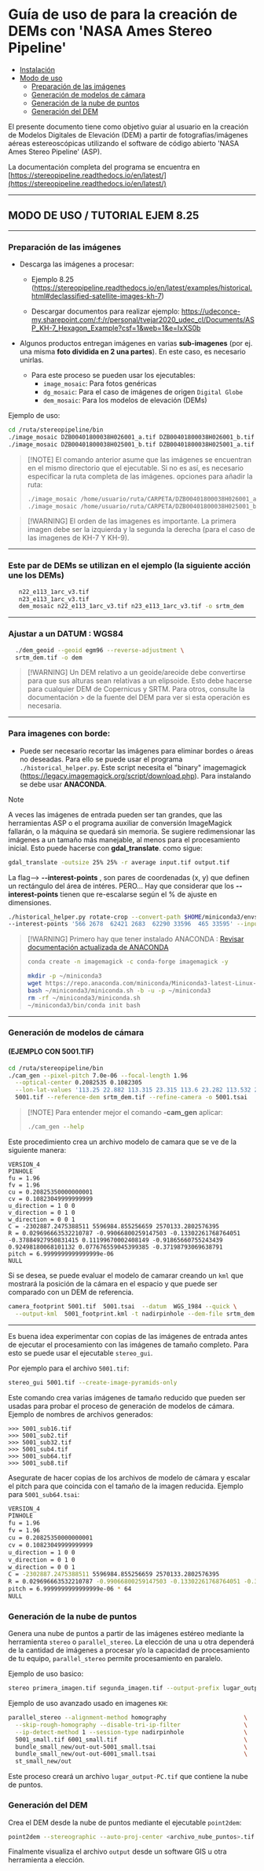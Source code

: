 # Guía de uso de para la creación de DEMs con 'NASA Ames Stereo Pipeline'

<!-- vim-markdown-toc GFM -->

* [Instalación](ReadMe_Install.md)
* [Modo de uso](#modo-de-uso)
    * [Preparación de las imágenes](#preparación-de-las-imágenes)
    * [Generación de modelos de cámara](#generación-de-modelos-de-cámara)
    * [Generación de la nube de puntos](#generación-de-la-nube-de-puntos)
    * [Generación del DEM](#generación-del-dem)

<!-- vim-markdown-toc -->

El presente documento tiene como objetivo guiar al usuario en la creación de Modelos Digitales de Elevación (DEM) a partir de fotografías/imágenes aéreas estereoscópicas utilizando el software de código abierto 'NASA Ames Stereo Pipeline' (ASP).

La documentación completa del programa se encuentra en [https://stereopipeline.readthedocs.io/en/latest/](https://stereopipeline.readthedocs.io/en/latest/)

__________________________________________________________________________________________________________________________________
## MODO DE USO / TUTORIAL EJEM 8.25
__________________________________________________________________________________________________________________________________

### Preparación de las imágenes

- Descarga las imágenes a procesar:
  
     - Ejemplo 8.25 (https://stereopipeline.readthedocs.io/en/latest/examples/historical.html#declassified-satellite-images-kh-7)
       
     - Descargar documentos para realizar ejemplo: https://udeconce-my.sharepoint.com/:f:/r/personal/tvejar2020_udec_cl/Documents/ASP_KH-7_Hexagon_Example?csf=1&web=1&e=IxXS0b

- Algunos productos entregan imágenes en varias **sub-imagenes** (por ej. una misma **foto dividida en 2 una partes**). En este caso, es necesario unirlas.
     - Para este proceso se pueden usar los ejecutables:
       - `image_mosaic`: Para fotos genéricas
       - `dg_mosaic`: Para el caso de imágenes de origen `Digital Globe`
       - `dem_mosaic`: Para los modelos de elevación (DEMs)

Ejemplo de uso:

```bash
cd /ruta/stereopipeline/bin
./image_mosaic DZB00401800038H026001_a.tif DZB00401800038H026001_b.tif -o DZB00401800038H026001.tif --ot byte --blend-radius 2000 --overlap-width 10000
./image_mosaic DZB00401800038H025001_b.tif DZB00401800038H025001_a.tif -o DZB00401800038H025001.tif --ot byte --blend-radius 2000 --overlap-width 10000
```

> \[!NOTE\]
> El comando anterior asume que las imágenes se encuentran en el mismo directorio que el ejecutable. Si no es así, es necesario especificar la ruta completa de las imágenes.
>  opciones para añadir la ruta:
> 
> ```bash
> ./image_mosaic /home/usuario/ruta/CARPETA/DZB00401800038H026001_a.tif /home/usuario/ruta/CARPETA/DZB00401800038H026001_b.tif -o /home/usuario/ruta/CARPETA DZB00401800038H026001.tif --ot byte --blend-radius 2000 --overlap-width 10000
> ./image_mosaic /home/usuario/ruta/CARPETA/DZB00401800038H025001_b.tif /home/usuario/ruta/CARPETA/DZB00401800038H025001_a.tif -o /home/usuario/ruta/CARPETA/DZB00401800038H025001.tif --ot byte --blend-radius 2000 --overlap-width 10000
> ```

> \[!WARNING\]
> El orden de las imagenes es importante. La primera imagen debe ser la izquierda y la segunda la derecha (para el caso de las imagenes de KH-7 Y KH-9).

__________________________________________________________________________________________________________________________________

### Este par de DEMs se utilizan en el ejemplo (la siguiente acción une los DEMs)
```bash
   n22_e113_1arc_v3.tif
   n23_e113_1arc_v3.tif
   dem_mosaic n22_e113_1arc_v3.tif n23_e113_1arc_v3.tif -o srtm_dem
```

_________________________________________________________________________________________________________________________________________

### Ajustar a un DATUM : WGS84
```bash
  ./dem_geoid --geoid egm96 --reverse-adjustment \
  srtm_dem.tif -o dem
```
> \[!WARNING\]
> Un DEM relativo a un geoide/areoide debe convertirse para que sus alturas sean relativas a un elipsoide. Esto debe hacerse para cualquier DEM de Copernicus y SRTM. Para otros, consulte la documentación > de la fuente del DEM para ver si esta operación es necesaria.


_________________________________________________________________________________________________________________________________________


### Para imagenes con borde:
- Puede ser necesario recortar las imágenes para eliminar bordes o áreas no deseadas. Para ello se puede usar el programa `./historical_helper.py`. Este script necesita el "binary" imagemagick (https://legacy.imagemagick.org/script/download.php). Para instalando se debe usar **ANACONDA**.
  
> [!NOTE]
> A veces las imágenes de entrada pueden ser tan grandes, que las herramientas ASP o el programa auxiliar de conversión ImageMagick fallarán, o la máquina se quedará sin memoria.
> Se sugiere redimensionar las imágenes a un tamaño más manejable, al menos para el procesamiento inicial.
> Esto puede hacerse con **gdal_translate**. como sigue:
> 
> ```bash
> gdal_translate -outsize 25% 25% -r average input.tif output.tif
> ```
> La flag--> **--interest-points** , son pares de coordenadas (x, y) que definen un rectángulo del área de intéres.
> PERO... Hay que considerar que los **--interest-points** tienen que re-escalarse según el % de ajuste en dimensiones.
  
```bash
./historical_helper.py rotate-crop --convert-path $HOME/miniconda3/envs/imagemagick/bin/convert
--interest-points '566 2678  62421 2683  62290 33596  465 33595' --input-path DZB00401800038H026001.tif --output-path 6001.tif
```

> \[!WARNING\]
> Primero hay que tener instalado ANACONDA : [Revisar documentación actualizada de ANACONDA](https://docs.anaconda.com/free/miniconda/#quick-command-line-install)
> 
> ```bash
> conda create -n imagemagick -c conda-forge imagemagick -y
> ```
> 
> ```bash
>mkdir -p ~/miniconda3
>wget https://repo.anaconda.com/miniconda/Miniconda3-latest-Linux-x86_64.sh -O ~/miniconda3/miniconda.sh
>bash ~/miniconda3/miniconda.sh -b -u -p ~/miniconda3
>rm -rf ~/miniconda3/miniconda.sh
>~/miniconda3/bin/conda init bash
>```

_________________________________________________________________________________________________________________________________________

### Generación de modelos de cámara 
#### (EJEMPLO CON 5001.TIF)

```bash
cd /ruta/stereopipeline/bin
./cam_gen --pixel-pitch 7.0e-06 --focal-length 1.96                             \
  --optical-center 0.2082535 0.1082305                                        \
  --lon-lat-values '113.25 22.882 113.315 23.315 113.6 23.282 113.532 22.85'  \
  5001.tif --reference-dem srtm_dem.tif --refine-camera -o 5001.tsai
```
> \[!NOTE\]
> Para entender mejor el comando **-cam_gen** aplicar:
> 
> ```bash
> ./cam_gen --help
>  ```
> 

Este procedimiento crea un archivo modelo de camara que se ve de la siguiente manera:

```
VERSION_4
PINHOLE
fu = 1.96
fv = 1.96
cu = 0.20825350000000001
cv = 0.10823049999999999
u_direction = 1 0 0
v_direction = 0 1 0
w_direction = 0 0 1
C = -2302887.2475388511 5596984.855256659 2570133.2802576395
R = 0.029696663532210787 -0.99066800259147503 -0.13302261768764051 -0.37884927950831415 0.11199670002408149 -0.91865660755243439 0.92498180068101132 0.077676559045399385 -0.37198793069638791
pitch = 6.9999999999999999e-06
NULL
```

Si se desea, se puede evaluar el modelo de camarar creando un `kml` que mostrará la posición de la cámara en el espacio y que puede ser comparado con un DEM de referencia.

```bash
camera_footprint 5001.tif  5001.tsai  --datum  WGS_1984 --quick \
  --output-kml  5001_footprint.kml -t nadirpinhole --dem-file srtm_dem.tif
```
_________________________________________________________________________________________________________________________________________


Es buena idea experimentar con copias de las imágenes de entrada antes de ejecutar el procesamiento con las imágenes de tamaño completo.
Para esto se puede usar el ejecutable `stereo_gui`.

Por ejemplo para el archivo `5001.tif`:

```bash
stereo_gui 5001.tif --create-image-pyramids-only
```

Este comando crea varias imágenes de tamaño reducido que pueden ser usadas para probar el proceso de generación de modelos de cámara.
Ejemplo de nombres de archivos generados:

```
>>> 5001_sub16.tif
>>> 5001_sub2.tif
>>> 5001_sub32.tif
>>> 5001_sub4.tif 
>>> 5001_sub64.tif 
>>> 5001_sub8.tif
```

Asegurate de hacer copias de los archivos de modelo de cámara y escalar el pitch para que coincida con el tamaño de la imagen reducida. Ejemplo para `5001_sub64.tsai`:

```bash
VERSION_4
PINHOLE
fu = 1.96
fv = 1.96
cu = 0.20825350000000001
cv = 0.10823049999999999
u_direction = 1 0 0
v_direction = 0 1 0
w_direction = 0 0 1
C = -2302887.2475388511 5596984.855256659 2570133.2802576395
R = 0.029696663532210787 -0.99066800259147503 -0.13302261768764051 -0.37884927950831415 0.11199670002408149 -0.91865660755243439 0.92498180068101132 0.077676559045399385 -0.37198793069638791
pitch = 6.9999999999999999e-06 * 64
NULL
```

### Generación de la nube de puntos

Genera una nube de puntos a partir de las imágenes estéreo mediante la herramienta `stereo` o `parallel_stereo`. La elección de una u otra dependerá de la cantidad de imágenes a procesar y/o la capacidad de procesamiento de tu equipo, `parallel_stereo` permite procesamiento en paralelo.

Ejemplo de uso basico:

```bash
stereo primera_imagen.tif segunda_imagen.tif --output-prefix lugar_output
```

Ejemplo de uso avanzado usado en imagenes `KH`:

```bash
parallel_stereo --alignment-method homography                      \
  --skip-rough-homography --disable-tri-ip-filter                  \
  --ip-detect-method 1 --session-type nadirpinhole                 \
  5001_small.tif 6001_small.tif                                    \
  bundle_small_new/out-out-5001_small.tsai                         \
  bundle_small_new/out-out-6001_small.tsai                         \
  st_small_new/out
```

Este proceso creará un archivo `lugar_output-PC.tif` que contiene la nube de puntos.

### Generación del DEM

Crea el DEM desde la nube de puntos mediante el ejecutable `point2dem`:

```bash
point2dem --stereographic --auto-proj-center <archivo_nube_puntos>.tif
```

Finalmente visualiza el archivo `output` desde un software GIS u otra herramienta a elección.
